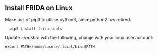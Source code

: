 ## Install FRIDA on Linux 

Make use of pip3 to utilise python3, since python2 has retired. 

```
  pip3 install frida-tools
```

Update *~/bashrc* with the following, change <user> with your linux user account:

```
export PATH=/home/<user>/.local/bin:$PATH
```
